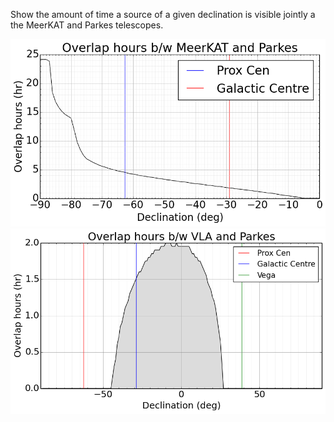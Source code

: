 Show the amount of time a source of a given declination is visible jointly a the MeerKAT and Parkes telescopes. 

![Plot](Overlap-sky-MK-PK.png)
![Plot](Overlap-sky-VLA-PKS.png)
